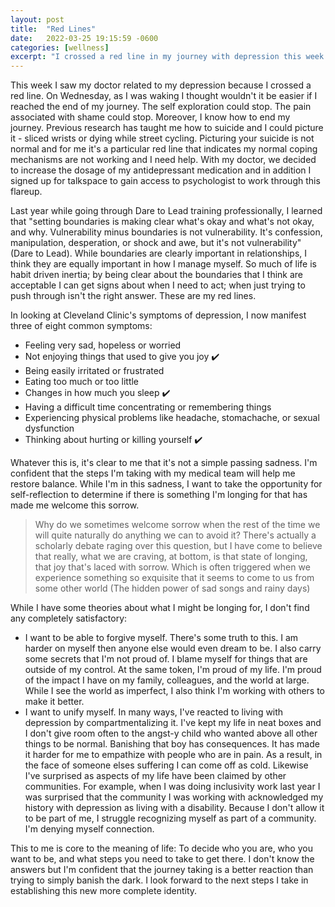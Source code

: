 ```yaml
---
layout: post
title:  "Red Lines"
date:   2022-03-25 19:15:59 -0600
categories: [wellness]
excerpt: "I crossed a red line in my journey with depression this week.  I'm taking steps to get extra assistance.  I'm confident that the steps I'm taking will help me restore balance.  At the same token, I'm not simply trying to banish depression from my life as I have in the past.  I don't know what the answers are but I look forward to the next steps I take in establishing this new more complete identity."
---
```

This week I saw my doctor related to my depression because I crossed a red line.  On Wednesday, as I was waking I thought wouldn't it be easier if I reached the end of my journey.  The self exploration could stop.  The pain associated with shame could stop.  Moreover, I know how to end my journey.  Previous research has taught me how to suicide and I could picture it - sliced wrists or dying while street cycling.  Picturing your suicide is not normal and for me it's a particular red line that indicates my normal coping mechanisms are not working and I need help.  With my doctor, we decided to increase the dosage of my antidepressant medication and in addition I signed up for talkspace to gain access to psychologist to work through this flareup.

Last year while going through Dare to Lead training professionally, I learned that "setting boundaries is making clear what's okay and what's not okay, and why.  Vulnerability minus boundaries is not vulnerability.  It's confession, manipulation, desperation, or shock and awe, but it's not vulnerability" (Dare to Lead).  While boundaries are clearly important in relationships, I think they are equally important in how I manage myself.  So much of life is habit driven inertia; by being clear about the boundaries that I think are acceptable I can get signs about when I need to act; when just trying to push through isn't the right answer.  These are my red lines.

In looking at Cleveland Clinic's symptoms of depression, I now manifest three of eight common symptoms:
- Feeling very sad, hopeless or worried
- Not enjoying things that used to give you joy ✔️
- Being easily irritated or frustrated
- Eating too much or too little
- Changes in how much you sleep ✔️
- Having a difficult time concentrating or remembering things
- Experiencing physical problems like headache, stomachache, or sexual dysfunction
- Thinking about hurting or killing yourself ✔️

Whatever this is, it's clear to me that it's not a simple passing sadness.  I'm confident that the steps I'm taking with my medical team will help me restore balance.  While I'm in this sadness, I want to take the opportunity for self-reflection to determine if there is something I'm longing for that has made me welcome this sorrow.

> Why do we sometimes welcome sorrow when the rest of the time we will quite naturally do anything we can to avoid 
> it?  There's actually a scholarly debate raging over this question, but I have come to believe that really, what 
> we are craving, at bottom, is that state of longing, that joy that's laced with sorrow. Which is often triggered 
> when we experience something so exquisite that it seems to come to us from some other world (The hidden power of 
> sad songs and rainy days)

While I have some theories about what I might be longing for, I don't find any completely satisfactory:
- I want to be able to forgive myself.  There's some truth to this.  I am harder on myself then anyone else would even dream to be.  I also carry some secrets that I'm not proud of.  I blame myself for things that are outside of my control.  At the same token, I'm proud of my life.  I'm proud of the impact I have on my family, colleagues, and the world at large.  While I see the world as imperfect, I also think I'm working with others to make it better.
- I want to unify myself.  In many ways, I've reacted to living with depression by compartmentalizing it.  I've kept my life in neat boxes and I don't give room often to the angst-y child who wanted above all other things to be normal.  Banishing that boy has consequences.  It has made it harder for me to empathize with people who are in pain.  As a result, in the face of someone elses suffering I can come off as cold.  Likewise I've surprised as aspects of my life have been claimed by other communities.  For example, when I was doing inclusivity work last year I was surprised that the community I was working with acknowledged my history with depression as living with a disability.  Because I don't allow it to be part of me, I struggle recognizing myself as part of a community.  I'm denying myself connection.

This to me is core to the meaning of life: To decide who you are, who you want to be, and what steps you need to take to get there.  I don't know the answers but I'm confident that the journey taking is a better reaction than trying to simply banish the dark.  I look forward to the next steps I take in establishing this new more complete identity.

